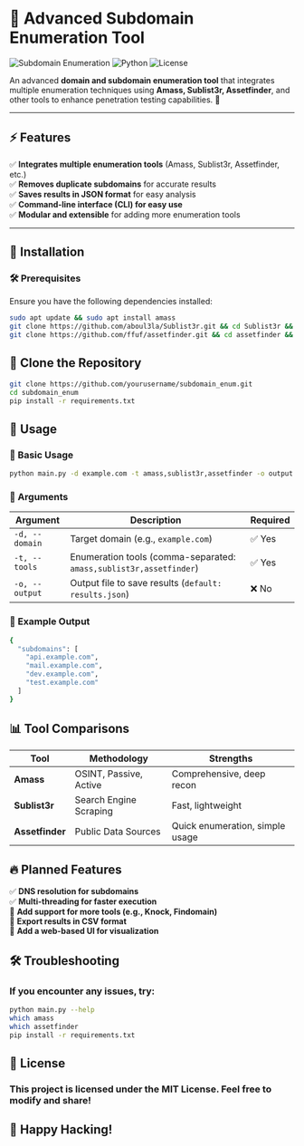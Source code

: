 # 🔎 Advanced Subdomain Enumeration Tool

![Subdomain Enumeration](https://img.shields.io/badge/Enumeration-Subdomains-blue?style=flat-square) 
![Python](https://img.shields.io/badge/Python-3.7%2B-green?style=flat-square)
![License](https://img.shields.io/badge/License-MIT-red?style=flat-square)

An advanced **domain and subdomain enumeration tool** that integrates multiple enumeration techniques using **Amass, Sublist3r, Assetfinder**, and other tools to enhance penetration testing capabilities. 🚀

---

## ⚡ Features

✅ **Integrates multiple enumeration tools** (Amass, Sublist3r, Assetfinder, etc.)  
✅ **Removes duplicate subdomains** for accurate results  
✅ **Saves results in JSON format** for easy analysis  
✅ **Command-line interface (CLI) for easy use**  
✅ **Modular and extensible** for adding more enumeration tools  

---

## 📌 Installation

### 🛠️ **Prerequisites**
Ensure you have the following dependencies installed:

```bash
sudo apt update && sudo apt install amass
git clone https://github.com/aboul3la/Sublist3r.git && cd Sublist3r && pip install -r requirements.txt
git clone https://github.com/ffuf/assetfinder.git && cd assetfinder && go build && sudo mv assetfinder /usr/local/bin/
```

## 🔧 Clone the Repository

```bash
git clone https://github.com/yourusername/subdomain_enum.git
cd subdomain_enum
pip install -r requirements.txt
```

## 🚀 Usage
### 📌 Basic Usage

```bash
python main.py -d example.com -t amass,sublist3r,assetfinder -o output.json
```

### 📌 Arguments

| Argument       | Description                                           | Required |
|---------------|-------------------------------------------------------|----------|
| `-d, --domain` | Target domain (e.g., `example.com`)                  | ✅ Yes |
| `-t, --tools`  | Enumeration tools (comma-separated: `amass,sublist3r,assetfinder`) | ✅ Yes |
| `-o, --output` | Output file to save results (`default: results.json`) | ❌ No  |

### 📌 Example Output

```bash
{
  "subdomains": [
    "api.example.com",
    "mail.example.com",
    "dev.example.com",
    "test.example.com"
  ]
}
```

## 📊 Tool Comparisons

| Tool         | Methodology          | Strengths                        |
|-------------|---------------------|---------------------------------|
| **Amass**    | OSINT, Passive, Active | Comprehensive, deep recon       |
| **Sublist3r**| Search Engine Scraping | Fast, lightweight               |
| **Assetfinder** | Public Data Sources | Quick enumeration, simple usage |


## 🔥 Planned Features

✅ **DNS resolution for subdomains**  
✅ **Multi-threading for faster execution**  
🔲 **Add support for more tools (e.g., Knock, Findomain)**  
🔲 **Export results in CSV format**  
🔲 **Add a web-based UI for visualization**  

## 🛠️ Troubleshooting
### If you encounter any issues, try:

```bash
python main.py --help
which amass
which assetfinder
pip install -r requirements.txt
```

## 📜 License

### This project is licensed under the MIT License. Feel free to modify and share!

## 🚀 Happy Hacking!


